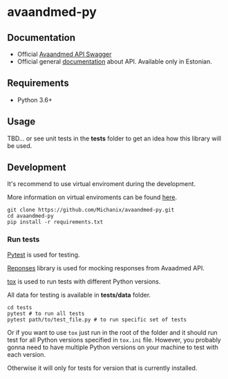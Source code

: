 # avaandmed-py

## Documentation
- Official [Avaandmed API Swagger](https://avaandmed.eesti.ee/api/dataset-docs/#/)
- Official general [documentation](https://avaandmed.eesti.ee/instructions/api-uldjuhend) about API. Available only in Estonian.

## Requirements
- Python 3.6+

## Usage
TBD...
or see unit tests in the **tests** folder to get an idea how this library will be used.

## Development
It's recommend to use virtual enviroment during the development.

More information on virtual enviroments can be found [here](https://docs.python.org/3/library/venv.html).

```
git clone https://github.com/Michanix/avaandmed-py.git
cd avaandmed-py
pip install -r requirements.txt
```

### Run tests
[Pytest](https://docs.pytest.org/en/6.2.x/) is used for testing.

[Reponses](https://github.com/getsentry/responses) library is used for mocking responses from Avaadmed API. 

[tox](https://tox.wiki/en/latest/index.html) is used to run tests with different Python versions.

All data for testing is available in **tests/data** folder.

```
cd tests
pytest # to run all tests
pytest path/to/test_file.py # to run specific set of tests
```

Or if you want to use `tox` just run in the root of the folder and it should run test for all Python versions specified in `tox.ini` file.
However, you probably gonna need to have multiple Python versions on your machine to test with each version. 

Otherwise it will only for tests for version that is currently installed.